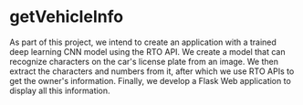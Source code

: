 # getVehicleInfo
As part of this project, we intend to create an application with a trained deep learning CNN model using the RTO API. We create a model that can recognize characters on the car's license plate from an image. We then extract the characters and numbers from it, after which we use RTO APIs to get the owner's information. Finally, we develop a Flask Web application to display all this information.
